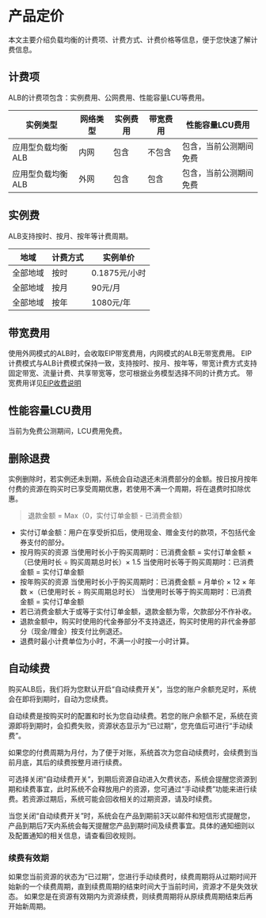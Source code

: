 # 产品定价

本文主要介绍负载均衡的计费项、计费方式、计费价格等信息，便于您快速了解计费信息。

## 计费项
ALB的计费项包含：实例费用、公网费用、性能容量LCU等费用。

| **实例类型**      | **网络类型** | **实例费用** | **带宽费用**           | **性能容量LCU费用**    |
| ----------------- | ------------ | ------------ | ---------------------- | ---------------------- |
| 应用型负载均衡ALB | 内网         | 包含         | 不包含                 | 包含，当前公测期间免费 |
| 应用型负载均衡ALB | 外网         | 包含         | 包含       | 包含，当前公测期间免费 |                        

## 实例费
ALB支持按时、按月、按年等计费周期。

| **地域** | **计费方式** | **实例单价**  |
| -------- | ------------ | ------------- |
| 全部地域 | 按时         | 0.1875元/小时 |
| 全部地域 | 按月         | 90元/月       |
| 全部地域 | 按年         | 1080元/年      |

## 带宽费用
使用外网模式的ALB时，会收取EIP带宽费用，内网模式的ALB无带宽费用。
EIP计费模式与ALB计费模式保持一致，支持按时、按月、按年等，带宽计费方式支持固定带宽、流量计费、共享带宽等，您可根据业务模型选择不同的计费方式。
带宽费用详见[EIP收费说明](https://docs.ucloud.cn/unet/eip_price/compare) 

## 性能容量LCU费用
当前为免费公测期间，LCU费用免费。

## 删除退费
实例删除时，若实例还未到期，系统会自动退还未消费部分的金额。按日按月按年付费的资源在购买时已享受周期优惠，若使用不满一个周期，将在退费时扣除优惠。
> 退款金额 = Max（0，实付订单金额 - 已消费金额）
- 实付订单金额：用户在享受折扣后，使用现金、赠金支付的款项，不包括代金券支付的部分。
- 按月购买的资源
当使用时长小于购买周期时：已消费金额 = 实付订单金额 ×（已使用时长 ÷ 购买周期总时长）× 1.5
当使用时长等于购买周期时：已消费金额 = 实付订单金额
- 按年购买的资源
当使用时长小于购买周期时：已消费金额 = 月单价 × 12 × 年数 ×（已使用时长 ÷ 购买周期总时长）
当使用时长等于购买周期时：已消费金额 = 实付订单金额
- 若已消费金额大于或等于实付订单金额，退款金额为零，欠款部分不作补收。
- 退款金额中，购买时使用的代金券部分不支持退还，购买时使用的非代金券部分（现金/赠金）按支付比例退还。
- 退费时最小计费单位为小时，不满一小时按一小时计算。

## 自动续费
购买ALB后，我们将为您默认开启“自动续费开关”，当您的账户余额充足时，系统会在即将到期时，自动为您续费。

自动续费是按购买时的配置和时长为您自动续费。若您的账户余额不足，系统在资源即将到期时，会扣费失败，资源状态显示为“已过期”，您充值后可进行“手动续费”。

如果您的付费周期为月付，为了便于对账，系统首次为您自动续费时，会续费到当前月底，其后的续费按整月进行续费。

可选择关闭“自动续费开关”，到期后资源自动进入欠费状态，系统会提醒您资源到期和续费事宜，此时系统不会释放用户的资源，您可通过“手动续费”功能来进行续费。若资源过期后，系统可能会回收相关的过期资源，请及时续费。

当您关闭“自动续费开关”时，系统会在产品到期前3天以邮件和短信形式提醒您，产品到期后7天内系统会每天提醒您产品到期时间及续费事宜。具体的通知细则以及配置通知的相关信息，请查看回收规则。

### 续费有效期
如果您当前资源的状态为“已过期”，您进行手动续费时，续费周期将从过期时间开始新的一个续费周期，直到续费周期的结束时间大于当前时间，资源才不是失效状态。
如果您是在资源有效期内为资源续费，则续费周期将从原续费周期结束后再开始新周期。
